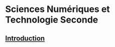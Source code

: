 # Sciences Numériques et Technologie Seconde


## [Introduction](0.0.INTRO.md)






<!---


## [Chapitre 1 : Histoire et Architecture d'un ordinateur](1.0.ARCHI.md)

## [Chapitre 2 : Le système d'exploitation et la gestion des fichiers et les logiciels](2.0.OS.md)

## [Chapitre 3 : Le traitement de texte](3.0.TEXTE.md)

## [Chapitre 4 : Les données et le tableur](4.0.DONNEES.md)

## [Chapitre 5 : Internet et le web](5.0.INTERNET.md)

## [Chapitre 6 : Programmation Python](6.0.PYTHON.md)



26 séances par an : 4 séances par thème

-->
